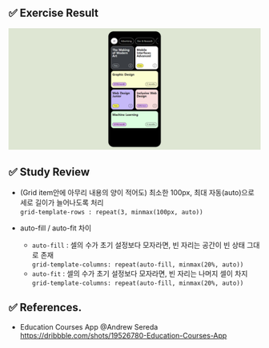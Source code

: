 ## ✅ Exercise Result

![alt result1](/exercise1/result1.png)

## ✅ Study Review

- (Grid item안에 아무리 내용의 양이 적어도) 최소한 100px, 최대 자동(auto)으로 세로 길이가 늘어나도록 처리 <br/>
  `grid-template-rows : repeat(3, minmax(100px, auto))`

- auto-fill / auto-fit 차이
  - `auto-fill` : 셀의 수가 초기 설정보다 모자라면, 빈 자리는 공간이 빈 상태 그대로 존재 <br/>
    `grid-template-columns: repeat(auto-fill, minmax(20%, auto))`
  - `auto-fit` : 셀의 수가 초기 설정보다 모자라면, 빈 자리는 나머지 셀이 차지 <br/>
    `grid-template-columns: repeat(auto-fill, minmax(20%, auto))`

## ✅ References.

- Education Courses App @Andrew Sereda <br/>
  https://dribbble.com/shots/19526780-Education-Courses-App
